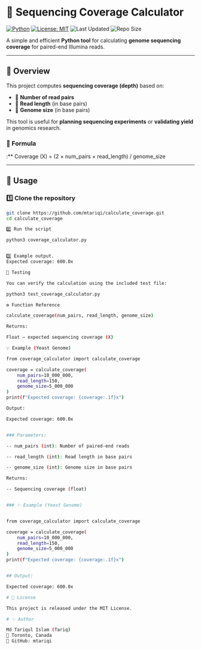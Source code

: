 # 🧬 Sequencing Coverage Calculator

[![Python](https://img.shields.io/badge/Python-3.9%2B-blue.svg)](https://www.python.org/)
[![License: MIT](https://img.shields.io/badge/License-MIT-green.svg)](LICENSE)
![Last Updated](https://img.shields.io/github/last-commit/mtariqi/calculate_coverage?color=yellow)
![Repo Size](https://img.shields.io/github/repo-size/mtariqi/calculate_coverage?color=lightgrey)

A simple and efficient **Python tool** for calculating **genome sequencing coverage** for paired-end Illumina reads.

---

## 📘 Overview

This project computes **sequencing coverage (depth)** based on:

- 🧪 **Number of read pairs**
- 🧬 **Read length** (in base pairs)
- 🧫 **Genome size** (in base pairs)

This tool is useful for **planning sequencing experiments** or **validating yield** in genomics research.

### 🧮 Formula

:** Coverage (X) = (2 × num_pairs × read_length) / genome_size

---
## 🚀 Usage

### 1️⃣ Clone the repository
```bash
git clone https://github.com/mtariqi/calculate_coverage.git
cd calculate_coverage

2️⃣ Run the script

python3 coverage_calculator.py


3️⃣ Example output.
Expected coverage: 600.0x

🧪 Testing

You can verify the calculation using the included test file:

python3 test_coverage_calculator.py

⚙️ Function Reference

calculate_coverage(num_pairs, read_length, genome_size)

Returns:

Float — expected sequencing coverage (X)

💡 Example (Yeast Genome)

from coverage_calculator import calculate_coverage

coverage = calculate_coverage(
    num_pairs=10_000_000,
    read_length=150,
    genome_size=5_000_000
)
print(f"Expected coverage: {coverage:.1f}x")

Output:

Expected coverage: 600.0x


### Parameters:

-- num_pairs (int): Number of paired-end reads

-- read_length (int): Read length in base pairs

-- genome_size (int): Genome size in base pairs

Returns:

-- Sequencing coverage (float)


### ✨ Example (Yeast Genome)


from coverage_calculator import calculate_coverage

coverage = calculate_coverage(
    num_pairs=10_000_000,
    read_length=150,
    genome_size=5_000_000
)
print(f"Expected coverage: {coverage:.1f}x")


## Output:

Expected coverage: 600.0x

# 🧾 License

This project is released under the MIT License.

# ✨ Author

Md Tariqul Islam (Tariq)
📍 Toronto, Canada
🔗 GitHub: mtariqi
